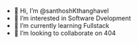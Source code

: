 - 👋 Hi, I’m @santhoshKthanghavel
- 👀 I’m interested in Software Dvelopment 
- 🌱 I’m currently learning Fullstack 
- 💞️ I’m looking to collaborate on 404
      

<!---
santhoshKthanghavel/santhoshKthanghavel is a ✨ special ✨ repository because its `README.md` (this file) appears on your GitHub profile.
You can click the Preview link to take a look at your changes.
--->
      
